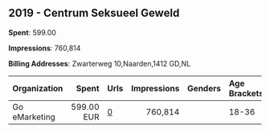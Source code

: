 ## 2019 - Centrum Seksueel Geweld 
**Spent**: 599.00

**Impressions**: 760,814

**Billing Addresses**: Zwarterweg 10,Naarden,1412 GD,NL

|Organization|Spent|Urls|Impressions|Genders|Age Brackets|Country Codes|
|:---|---:|:---|---:|:---|:---|:---|
|Go eMarketing|599.00 EUR|[0](https://www.snap.com/political-ads/asset/e9d67536bf78ea8f8b93ced783bf70fdc600b21f4d55b339e0a3aa4531d4fa2a?mediaType=mp4)|760,814||18-36|netherlands|

